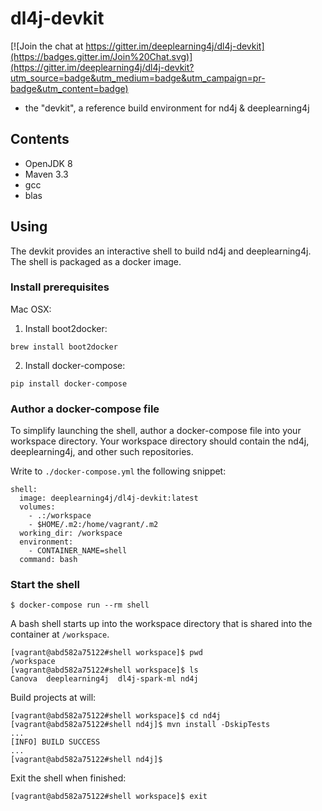 # dl4j-devkit

[![Join the chat at https://gitter.im/deeplearning4j/dl4j-devkit](https://badges.gitter.im/Join%20Chat.svg)](https://gitter.im/deeplearning4j/dl4j-devkit?utm_source=badge&utm_medium=badge&utm_campaign=pr-badge&utm_content=badge)
- the "devkit", a reference build environment for nd4j & deeplearning4j

## Contents
- OpenJDK 8
- Maven 3.3
- gcc
- blas

## Using
The devkit provides an interactive shell to build nd4j and deeplearning4j.   The shell is packaged as a docker image. 

### Install prerequisites
Mac OSX:
1. Install boot2docker:
```
brew install boot2docker
```
2. Install docker-compose:
```
pip install docker-compose
```

### Author a docker-compose file
To simplify launching the shell, author a docker-compose file into your workspace directory.   Your workspace directory should contain the nd4j, deeplearning4j, and other such repositories.

Write to `./docker-compose.yml` the following snippet:
```
shell:
  image: deeplearning4j/dl4j-devkit:latest
  volumes:
    - .:/workspace
    - $HOME/.m2:/home/vagrant/.m2
  working_dir: /workspace  
  environment:
    - CONTAINER_NAME=shell
  command: bash
```

### Start the shell 
```
$ docker-compose run --rm shell
```
A bash shell starts up into the workspace directory that is shared into the container at `/workspace`.
```
[vagrant@abd582a75122#shell workspace]$ pwd
/workspace
[vagrant@abd582a75122#shell workspace]$ ls
Canova  deeplearning4j  dl4j-spark-ml nd4j
```
Build projects at will:
```
[vagrant@abd582a75122#shell workspace]$ cd nd4j
[vagrant@abd582a75122#shell nd4j]$ mvn install -DskipTests
...
[INFO] BUILD SUCCESS
...
[vagrant@abd582a75122#shell nd4j]$
```
Exit the shell when finished:
```
[vagrant@abd582a75122#shell workspace]$ exit
```
